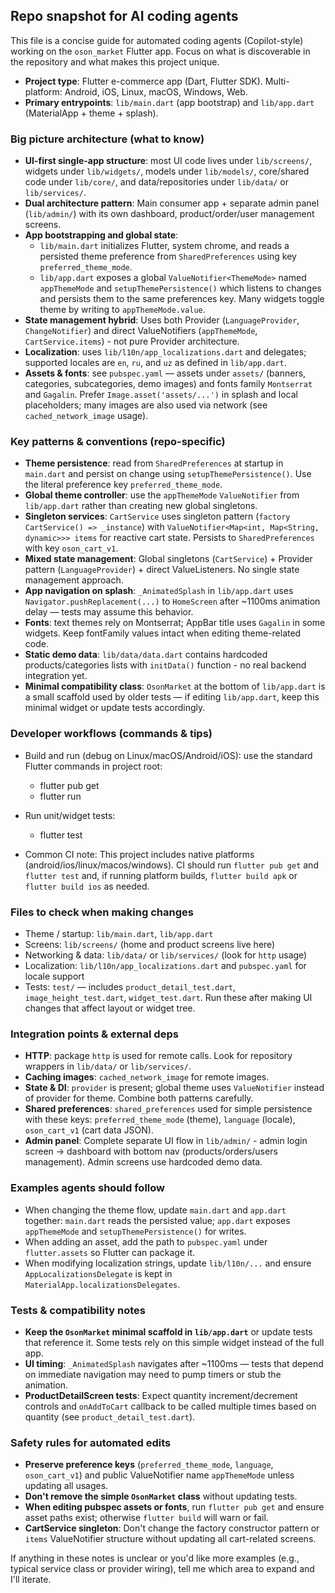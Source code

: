 ## Repo snapshot for AI coding agents

This file is a concise guide for automated coding agents (Copilot-style) working on the `oson_market` Flutter app. Focus on what is discoverable in the repository and what makes this project unique.

- **Project type**: Flutter e-commerce app (Dart, Flutter SDK). Multi-platform: Android, iOS, Linux, macOS, Windows, Web.
- **Primary entrypoints**: `lib/main.dart` (app bootstrap) and `lib/app.dart` (MaterialApp + theme + splash).

### Big picture architecture (what to know)

- **UI-first single-app structure**: most UI code lives under `lib/screens/`, widgets under `lib/widgets/`, models under `lib/models/`, core/shared code under `lib/core/`, and data/repositories under `lib/data/` or `lib/services/`.
- **Dual architecture pattern**: Main consumer app + separate admin panel (`lib/admin/`) with its own dashboard, product/order/user management screens.
- **App bootstrapping and global state**:
  - `lib/main.dart` initializes Flutter, system chrome, and reads a persisted theme preference from `SharedPreferences` using key `preferred_theme_mode`.
  - `lib/app.dart` exposes a global `ValueNotifier<ThemeMode>` named `appThemeMode` and `setupThemePersistence()` which listens to changes and persists them to the same preferences key. Many widgets toggle theme by writing to `appThemeMode.value`.
- **State management hybrid**: Uses both Provider (`LanguageProvider`, `ChangeNotifier`) and direct ValueNotifiers (`appThemeMode`, `CartService.items`) - not pure Provider architecture.
- **Localization**: uses `lib/l10n/app_localizations.dart` and delegates; supported locales are `en`, `ru`, and `uz` as defined in `lib/app.dart`.
- **Assets & fonts**: see `pubspec.yaml` — assets under `assets/` (banners, categories, subcategories, demo images) and fonts family `Montserrat` and `Gagalin`. Prefer `Image.asset('assets/...')` in splash and local placeholders; many images are also used via network (see `cached_network_image` usage).

### Key patterns & conventions (repo-specific)

- **Theme persistence**: read from `SharedPreferences` at startup in `main.dart` and persist on change using `setupThemePersistence()`. Use the literal preference key `preferred_theme_mode`.
- **Global theme controller**: use the `appThemeMode` `ValueNotifier` from `lib/app.dart` rather than creating new global singletons.
- **Singleton services**: `CartService` uses singleton pattern (`factory CartService() => _instance`) with `ValueNotifier<Map<int, Map<String, dynamic>>> items` for reactive cart state. Persists to `SharedPreferences` with key `oson_cart_v1`.
- **Mixed state management**: Global singletons (`CartService`) + Provider pattern (`LanguageProvider`) + direct ValueListeners. No single state management approach.
- **App navigation on splash**: `_AnimatedSplash` in `lib/app.dart` uses `Navigator.pushReplacement(...)` to `HomeScreen` after ~1100ms animation delay — tests may assume this behavior.
- **Fonts**: text themes rely on Montserrat; AppBar title uses `Gagalin` in some widgets. Keep fontFamily values intact when editing theme-related code.
- **Static demo data**: `lib/data/data.dart` contains hardcoded products/categories lists with `initData()` function - no real backend integration yet.
- **Minimal compatibility class**: `OsonMarket` at the bottom of `lib/app.dart` is a small scaffold used by older tests — if editing `lib/app.dart`, keep this minimal widget or update tests accordingly.

### Developer workflows (commands & tips)

- Build and run (debug on Linux/macOS/Android/iOS): use the standard Flutter commands in project root:

  - flutter pub get
  - flutter run

- Run unit/widget tests:

  - flutter test

- Common CI note: This project includes native platforms (android/ios/linux/macos/windows). CI should run `flutter pub get` and `flutter test` and, if running platform builds, `flutter build apk` or `flutter build ios` as needed.

### Files to check when making changes

- Theme / startup: `lib/main.dart`, `lib/app.dart`
- Screens: `lib/screens/` (home and product screens live here)
- Networking & data: `lib/data/` or `lib/services/` (look for `http` usage)
- Localization: `lib/l10n/app_localizations.dart` and `pubspec.yaml` for locale support
- Tests: `test/` — includes `product_detail_test.dart`, `image_height_test.dart`, `widget_test.dart`. Run these after making UI changes that affect layout or widget tree.

### Integration points & external deps

- **HTTP**: package `http` is used for remote calls. Look for repository wrappers in `lib/data/` or `lib/services/`.
- **Caching images**: `cached_network_image` for remote images.
- **State & DI**: `provider` is present; global theme uses `ValueNotifier` instead of provider for theme. Combine both patterns carefully.
- **Shared preferences**: `shared_preferences` used for simple persistence with these keys: `preferred_theme_mode` (theme), `language` (locale), `oson_cart_v1` (cart data JSON).
- **Admin panel**: Complete separate UI flow in `lib/admin/` - admin login screen → dashboard with bottom nav (products/orders/users management). Admin screens use hardcoded demo data.

### Examples agents should follow

- When changing the theme flow, update `main.dart` and `app.dart` together: `main.dart` reads the persisted value; `app.dart` exposes `appThemeMode` and `setupThemePersistence()` for writes.
- When adding an asset, add the path to `pubspec.yaml` under `flutter.assets` so Flutter can package it.
- When modifying localization strings, update `lib/l10n/...` and ensure `AppLocalizationsDelegate` is kept in `MaterialApp.localizationsDelegates`.

### Tests & compatibility notes

- **Keep the `OsonMarket` minimal scaffold in `lib/app.dart`** or update tests that reference it. Some tests rely on this simple widget instead of the full app.
- **UI timing**: `_AnimatedSplash` navigates after ~1100ms — tests that depend on immediate navigation may need to pump timers or stub the animation.
- **ProductDetailScreen tests**: Expect quantity increment/decrement controls and `onAddToCart` callback to be called multiple times based on quantity (see `product_detail_test.dart`).

### Safety rules for automated edits

- **Preserve preference keys** (`preferred_theme_mode`, `language`, `oson_cart_v1`) and public ValueNotifier name `appThemeMode` unless updating all usages.
- **Don't remove the simple `OsonMarket` class** without updating tests.
- **When editing pubspec assets or fonts**, run `flutter pub get` and ensure asset paths exist; otherwise `flutter build` will warn or fail.
- **CartService singleton**: Don't change the factory constructor pattern or `items` ValueNotifier structure without updating all cart-related screens.

If anything in these notes is unclear or you'd like more examples (e.g., typical service class or provider wiring), tell me which area to expand and I'll iterate.
